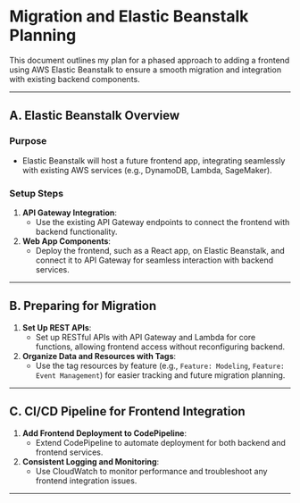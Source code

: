 # Migration and Elastic Beanstalk Planning

This document outlines my plan for a phased approach to adding a frontend using AWS Elastic Beanstalk to ensure a smooth migration and integration with existing backend components.

---

## A. Elastic Beanstalk Overview

### Purpose

- Elastic Beanstalk will host a future frontend app, integrating seamlessly with existing AWS services (e.g., DynamoDB, Lambda, SageMaker).

### Setup Steps

1. **API Gateway Integration**:
   - Use the existing API Gateway endpoints to connect the frontend with backend functionality.
2. **Web App Components**:
   - Deploy the frontend, such as a React app, on Elastic Beanstalk, and connect it to API Gateway for seamless interaction with backend services.

---

## B. Preparing for Migration

1. **Set Up REST APIs**:
   - Set up RESTful APIs with API Gateway and Lambda for core functions, allowing frontend access without reconfiguring backend.
2. **Organize Data and Resources with Tags**:
   - Use the tag resources by feature (e.g., `Feature: Modeling`, `Feature: Event Management`) for easier tracking and future migration planning.

---

## C. CI/CD Pipeline for Frontend Integration

1. **Add Frontend Deployment to CodePipeline**:
   - Extend CodePipeline to automate deployment for both backend and frontend services.
2. **Consistent Logging and Monitoring**:
   - Use CloudWatch to monitor performance and troubleshoot any frontend integration issues.

---
